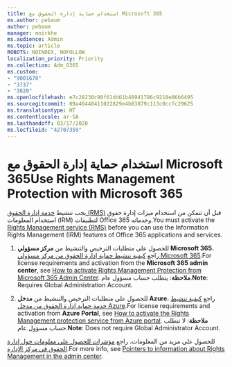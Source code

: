 ```yaml
---
title: استخدام حماية إدارة الحقوق مع Microsoft 365
ms.author: pebaum
author: pebaum
manager: mnirkhe
ms.audience: Admin
ms.topic: article
ROBOTS: NOINDEX, NOFOLLOW
localization_priority: Priority
ms.collection: Adm_O365
ms.custom:
- "9001670"
- "3737"
- "3820"
ms.openlocfilehash: e7c28230c90f61dd61b48941786c9218e06b6495
ms.sourcegitcommit: 09a46448411022829e4b83879c113c0ccfc29625
ms.translationtype: HT
ms.contentlocale: ar-SA
ms.lasthandoff: 03/17/2020
ms.locfileid: "42707359"
---
```

# <a name="use-rights-management-protection-with-microsoft-365"></a><span data-ttu-id="0e1cf-102">استخدام حماية إدارة الحقوق مع Microsoft 365</span><span class="sxs-lookup"><span data-stu-id="0e1cf-102">Use Rights Management Protection with Microsoft 365</span></span>

<span data-ttu-id="0e1cf-103">يجب تنشيط [خدمة إدارة الحقوق (RMS)](https://docs.microsoft.com/azure/information-protection/what-is-azure-rms) قبل أن تتمكن من استخدام ميزات إدارة حقوق استخدام المعلومات (IRM) لتطبيقات Office 365 وخدماته.</span><span class="sxs-lookup"><span data-stu-id="0e1cf-103">You must activate the [Rights Management service (RMS)](https://docs.microsoft.com/azure/information-protection/what-is-azure-rms) before you can use the Information Rights Management (IRM) features of Office 365 applications and services.</span></span>

1. <span data-ttu-id="0e1cf-104">للحصول على متطلبات الترخيص والتنشيط من **مركز مسؤولي Microsoft 365**، راجع [كيفية تنشيط حماية إدارة الحقوق من مركز مسؤولي Microsoft 365](https://docs.microsoft.com/azure/information-protection/activate-office365).</span><span class="sxs-lookup"><span data-stu-id="0e1cf-104">For license requirements and activation from the **Microsoft 365 admin center**, see [How to activate Rights Management Protection from Microsoft 365 Admin Center](https://docs.microsoft.com/azure/information-protection/activate-office365).</span></span> <span data-ttu-id="0e1cf-105">**ملاحظة**: يتطلب حساب مسؤول عام.</span><span class="sxs-lookup"><span data-stu-id="0e1cf-105">**Note**: Requires Global Administration Account.</span></span>

2. <span data-ttu-id="0e1cf-106">للحصول على متطلبات الترخيص والتنشيط من **مدخل Azure**، راجع [كيفية تنشيط خدمة حماية إدارة الحقوق من مدخل Azure](https://docs.microsoft.com/azure/information-protection/activate-azure).</span><span class="sxs-lookup"><span data-stu-id="0e1cf-106">For license requirements and activation from **Azure Portal**, see [How to activate the Rights Management protection service from Azure portal](https://docs.microsoft.com/azure/information-protection/activate-azure).</span></span> <span data-ttu-id="0e1cf-107">**ملاحظة**: لا تتطلب حساب مسؤول عام.</span><span class="sxs-lookup"><span data-stu-id="0e1cf-107">**Note**: Does not require Global Administrator Account.</span></span>

<span data-ttu-id="0e1cf-108">للحصول على مزيد من المعلومات، راجع [مؤشرات للحصول على معلومات حول إدارة الحقوق في مركز الإدارة](https://docs.microsoft.com/office365/enterprise/activate-rms-in-office-365).</span><span class="sxs-lookup"><span data-stu-id="0e1cf-108">For more info, see [Pointers to information about Rights Management in the admin center](https://docs.microsoft.com/office365/enterprise/activate-rms-in-office-365).</span></span>
